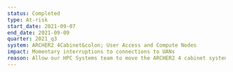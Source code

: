 ```yaml
---
status: Completed
type: At-risk
start_date: 2021-09-07
end_date: 2021-09-09
quarter: 2021_q3
system: ARCHER2 4Cabinet&colon; User Access and Compute Nodes
impact: Momentary interruptions to connections to UANs
reason: Allow our HPC Systems team to move the ARCHER2 4 cabinet system to a new Network at the Advanced Computing Facility (ACF)
---
```




